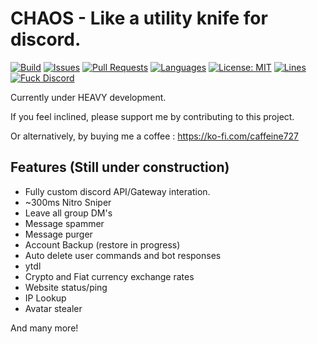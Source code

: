 # CHAOS - Like a utility knife for discord.

[![Build](https://github.com/caffeine-moe/CHAOS/actions/workflows/ci.yml/badge.svg)](https://github.com/caffeine-moe/CHAOS/actions/workflows/ci.yml) [![Issues](https://img.shields.io/github/issues/caffeine-moe/CHAOS)](https://github.com/caffeine-moe/CHAOS/issues) [![Pull Requests](https://img.shields.io/github/issues-pr/caffeine-moe/CHAOS)](https://github.com/caffeine-moe/CHAOS/pulls) [![Languages](https://img.shields.io/github/languages/top/caffeine-moe/CHAOS)](https://github.com/caffeine-moe/CHAOS/search?l=kotlin&type=code) [![License: MIT](https://img.shields.io/github/issues/caffeine-moe/CHAOS?style=for-the-badge)](https://mit-license.org/) [![Lines](https://img.shields.io/tokei/lines/github/caffeine-moe/CHAOS)]() [![Fuck Discord](https://img.shields.io/badge/Fuck-Discord-critical)](https://discord.com/developers/docs/topics/oauth2#bot-vs-user-accounts)


Currently under HEAVY development.

If you feel inclined, please support me by contributing to this project. 

Or alternatively, by buying me a coffee : https://ko-fi.com/caffeine727

## Features (Still under construction)
- Fully custom discord API/Gateway interation.
- ~300ms Nitro Sniper
- Leave all group DM's
- Message spammer
- Message purger
- Account Backup (restore in progress)
- Auto delete user commands and bot responses
- ytdl
- Crypto and Fiat currency exchange rates
- Website status/ping
- IP Lookup
- Avatar stealer

And many more!
